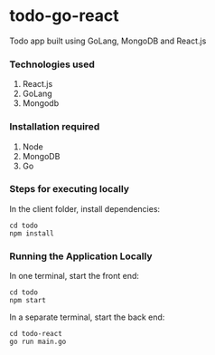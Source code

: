 # todo-go-react
Todo app built using GoLang, MongoDB and React.js

### Technologies used
1. React.js
2. GoLang
3. Mongodb


### Installation required
1. Node 
2. MongoDB
3. Go

### Steps for executing locally

In the client folder, install dependencies:

```
cd todo
npm install
```

### Running the Application Locally

In one terminal, start the front end:

```
cd todo
npm start
```

In a separate terminal, start the back end:

```
cd todo-react
go run main.go
```


